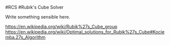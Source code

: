 #RCS
#Rubik's Cube Solver

Write something sensible here.

https://en.wikipedia.org/wiki/Rubik%27s_Cube_group
https://en.wikipedia.org/wiki/Optimal_solutions_for_Rubik%27s_Cube#Kociemba.27s_Algorithm